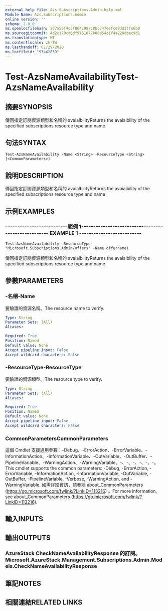 ```yaml
---
external help file: Azs.Subscriptions.Admin-help.xml
Module Name: Azs.Subscriptions.Admin
online version: ''
schema: 2.0.0
ms.openlocfilehash: 267a5bf4c3f864c987c0bc747eefce9dd3ffe6b0
ms.sourcegitcommit: 4d2c178cd6df9151877b08d54c1f4a228dbec9d1
ms.translationtype: MT
ms.contentlocale: zh-TW
ms.lasthandoff: 01/29/2020
ms.locfileid: "93442859"
---
```

# <span data-ttu-id="f7309-101">Test-AzsNameAvailability</span><span class="sxs-lookup"><span data-stu-id="f7309-101">Test-AzsNameAvailability</span></span>

## <span data-ttu-id="f7309-102">摘要</span><span class="sxs-lookup"><span data-stu-id="f7309-102">SYNOPSIS</span></span>
<span data-ttu-id="f7309-103">傳回指定訂閱資源類型和名稱的 avaialbility</span><span class="sxs-lookup"><span data-stu-id="f7309-103">Returns the avaialbility of the specified subscriptions resource type and name</span></span>

## <span data-ttu-id="f7309-104">句法</span><span class="sxs-lookup"><span data-stu-id="f7309-104">SYNTAX</span></span>

```
Test-AzsNameAvailability -Name <String> -ResourceType <String> [<CommonParameters>]
```

## <span data-ttu-id="f7309-105">說明</span><span class="sxs-lookup"><span data-stu-id="f7309-105">DESCRIPTION</span></span>
<span data-ttu-id="f7309-106">傳回指定訂閱資源類型和名稱的 avaialbility</span><span class="sxs-lookup"><span data-stu-id="f7309-106">Returns the avaialbility of the specified subscriptions resource type and name</span></span>

## <span data-ttu-id="f7309-107">示例</span><span class="sxs-lookup"><span data-stu-id="f7309-107">EXAMPLES</span></span>

### <span data-ttu-id="f7309-108">--------------------------範例 1--------------------------</span><span class="sxs-lookup"><span data-stu-id="f7309-108">-------------------------- EXAMPLE 1 --------------------------</span></span>
```
Test-AzsNameAvailability -ResourceType "Microsoft.Subscriptions.Admin/offers" -Name offername1
```

<span data-ttu-id="f7309-109">傳回指定訂閱資源類型和名稱的 avaialbility</span><span class="sxs-lookup"><span data-stu-id="f7309-109">Returns the avaialbility of the specified subscriptions resource type and name</span></span>

## <span data-ttu-id="f7309-110">參數</span><span class="sxs-lookup"><span data-stu-id="f7309-110">PARAMETERS</span></span>

### <span data-ttu-id="f7309-111">-名稱</span><span class="sxs-lookup"><span data-stu-id="f7309-111">-Name</span></span>
<span data-ttu-id="f7309-112">要驗證的資源名稱。</span><span class="sxs-lookup"><span data-stu-id="f7309-112">The resource name to verify.</span></span>

```yaml
Type: String
Parameter Sets: (All)
Aliases: 

Required: True
Position: Named
Default value: None
Accept pipeline input: False
Accept wildcard characters: False
```

### <span data-ttu-id="f7309-113">-ResourceType</span><span class="sxs-lookup"><span data-stu-id="f7309-113">-ResourceType</span></span>
<span data-ttu-id="f7309-114">要驗證的資源類型。</span><span class="sxs-lookup"><span data-stu-id="f7309-114">The resource type to verify.</span></span>

```yaml
Type: String
Parameter Sets: (All)
Aliases: 

Required: True
Position: Named
Default value: None
Accept pipeline input: False
Accept wildcard characters: False
```

### <span data-ttu-id="f7309-115">CommonParameters</span><span class="sxs-lookup"><span data-stu-id="f7309-115">CommonParameters</span></span>
<span data-ttu-id="f7309-116">這個 Cmdlet 支援通用參數：-Debug、-ErrorAction、-ErrorVariable、-InformationAction、-InformationVariable、-OutVariable、-OutBuffer、-PipelineVariable、-WarningAction、-WarningVariable、-、-、-、-、-、-。</span><span class="sxs-lookup"><span data-stu-id="f7309-116">This cmdlet supports the common parameters: -Debug, -ErrorAction, -ErrorVariable, -InformationAction, -InformationVariable, -OutVariable, -OutBuffer, -PipelineVariable, -Verbose, -WarningAction, and -WarningVariable.</span></span> <span data-ttu-id="f7309-117">如需詳細資訊，請參閱 about_CommonParameters (https://go.microsoft.com/fwlink/?LinkID=113216) 。</span><span class="sxs-lookup"><span data-stu-id="f7309-117">For more information, see about_CommonParameters (https://go.microsoft.com/fwlink/?LinkID=113216).</span></span>

## <span data-ttu-id="f7309-118">輸入</span><span class="sxs-lookup"><span data-stu-id="f7309-118">INPUTS</span></span>

## <span data-ttu-id="f7309-119">輸出</span><span class="sxs-lookup"><span data-stu-id="f7309-119">OUTPUTS</span></span>

### <span data-ttu-id="f7309-120">AzureStack CheckNameAvailabilityResponse 的訂閱。</span><span class="sxs-lookup"><span data-stu-id="f7309-120">Microsoft.AzureStack.Management.Subscriptions.Admin.Models.CheckNameAvailabilityResponse</span></span>

## <span data-ttu-id="f7309-121">筆記</span><span class="sxs-lookup"><span data-stu-id="f7309-121">NOTES</span></span>

## <span data-ttu-id="f7309-122">相關連結</span><span class="sxs-lookup"><span data-stu-id="f7309-122">RELATED LINKS</span></span>

